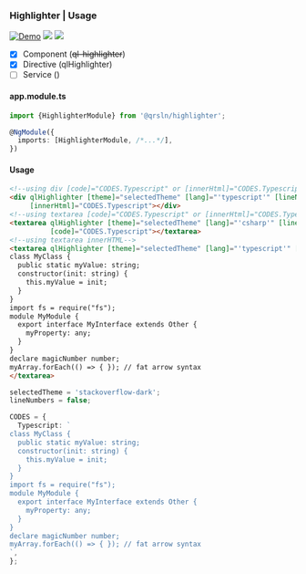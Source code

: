### Highlighter | Usage

[![Demo](https://img.shields.io/badge/Demo-blue)](https://krsln.github.io/Showcase/Libraries/Highlighter)
[![](https://img.shields.io/badge/Main-readme-white)](../projects.md)
[![](https://img.shields.io/badge/readme-white)](readme.md)

- [x] Component (~~ql-highlighter~~)
- [x] Directive (qlHighlighter)
- [ ] Service ()

#### app.module.ts

```typescript
import {HighlighterModule} from '@qrsln/highlighter';

@NgModule({
  imports: [HighlighterModule, /*...*/],
})
```

#### Usage

```html
<!--using div [code]="CODES.Typescript" or [innerHtml]="CODES.Typescript"-->
<div qlHighlighter [theme]="selectedTheme" [lang]="'typescript'" [lineNumbers]="lineNumbers"
     [innerHtml]="CODES.Typescript"></div>
<!--using textarea [code]="CODES.Typescript" or [innerHtml]="CODES.Typescript"-->
<textarea qlHighlighter [theme]="selectedTheme" [lang]="'csharp'" [lineNumbers]="lineNumbers"
          [code]="CODES.Typescript"></textarea>
<!--using textarea innerHTML-->
<textarea qlHighlighter [theme]="selectedTheme" [lang]="'typescript'" [lineNumbers]="lineNumbers">
class MyClass {
  public static myValue: string;
  constructor(init: string) {
    this.myValue = init;
  }
}
import fs = require("fs");
module MyModule {
  export interface MyInterface extends Other {
    myProperty: any;
  }
}
declare magicNumber number;
myArray.forEach(() => { }); // fat arrow syntax
</textarea>
```

```typescript
selectedTheme = 'stackoverflow-dark';
lineNumbers = false;

CODES = {
  Typescript: `
class MyClass {
  public static myValue: string;
  constructor(init: string) {
    this.myValue = init;
  }
}
import fs = require("fs");
module MyModule {
  export interface MyInterface extends Other {
    myProperty: any;
  }
}
declare magicNumber number;
myArray.forEach(() => { }); // fat arrow syntax
`,
};
```   
